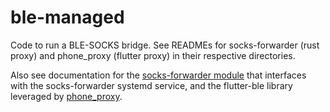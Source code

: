 # ble-managed

Code to run a BLE-SOCKS bridge. See READMEs for socks-forwarder (rust proxy) and
phone_proxy (flutter proxy) in their respective directories.

Also see documentation for the [socks-forwarder
module](https://app.viam.com/module/viam/socks-forwarder) that interfaces with
the socks-forwarder systemd service, and the flutter-ble library leveraged by
[phone_proxy](https://github.com/viamrobotics/flutter-ble).
